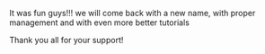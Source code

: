 It was fun guys!!! we will come back with a new name, with proper management and with even more better tutorials

Thank you all for your support!